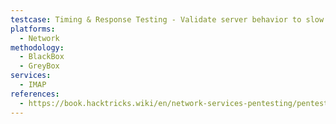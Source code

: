 ```yaml
---
testcase: Timing & Response Testing - Validate server behavior to slow or malformed commands, and robustness under invalid inputs/fuzzing
platforms: 
  - Network
methodology: 
  - BlackBox
  - GreyBox
services:
  - IMAP
references:
  - https://book.hacktricks.wiki/en/network-services-pentesting/pentesting-imap.html
---
```

